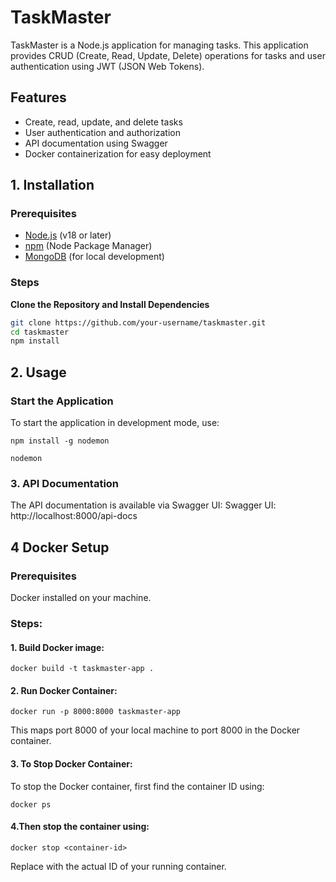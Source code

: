 # TaskMaster

TaskMaster is a Node.js application for managing tasks. This application provides CRUD (Create, Read, Update, Delete) operations for tasks and user authentication using JWT (JSON Web Tokens). 

## Features

- Create, read, update, and delete tasks
- User authentication and authorization
- API documentation using Swagger
- Docker containerization for easy deployment


## 1. Installation

### Prerequisites

- [Node.js](https://nodejs.org/) (v18 or later)
- [npm](https://www.npmjs.com/) (Node Package Manager)
- [MongoDB](https://www.mongodb.com/) (for local development)

### Steps

 **Clone the Repository and Install Dependencies**

   ```bash
   git clone https://github.com/your-username/taskmaster.git
   cd taskmaster
   npm install
```


## 2. Usage

### Start the Application
To start the application in development mode, use:

```
npm install -g nodemon

nodemon
```

### 3. API Documentation
The API documentation is available via Swagger UI:
Swagger UI: http://localhost:8000/api-docs


## 4 Docker Setup

### Prerequisites
Docker installed on your machine.

### Steps:

#### 1. Build Docker image:
```
docker build -t taskmaster-app .
```

#### 2. Run Docker Container:
```
docker run -p 8000:8000 taskmaster-app
```
This maps port 8000 of your local machine to port 8000 in the Docker container.

#### 3. To Stop Docker Container:
To stop the Docker container, first find the container ID using:
```
docker ps
```

#### 4.Then stop the container using:
```
docker stop <container-id>
```

Replace <container-id> with the actual ID of your running container.


